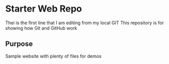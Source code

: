 # Starter Web Repo
Thei is the first line that I am editing from my local GIT 
This repository is for showing how Git and GitHub work

## Purpose

Sample website with plenty of files for demos